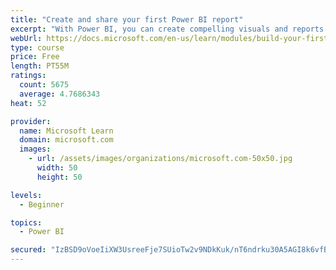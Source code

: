 ```yaml
---
title: "Create and share your first Power BI report"
excerpt: "With Power BI, you can create compelling visuals and reports. In this module, you learn how to use Power BI Desktop to connect to data, build visuals, and create a report that you can share with others in your organization. You then learn how to publish the report to the Power BI service, so that others can see your insights and benefit from your work."
webUrl: https://docs.microsoft.com/en-us/learn/modules/build-your-first-power-bi-report/
type: course
price: Free
length: PT55M
ratings:
  count: 5675
  average: 4.7686343
heat: 52

provider:
  name: Microsoft Learn
  domain: microsoft.com
  images:
    - url: /assets/images/organizations/microsoft.com-50x50.jpg
      width: 50
      height: 50

levels:
  - Beginner

topics:
  - Power BI

secured: "IzBSD9oVoeIiXW3UsreeFje7SUioTw2v9NDkKuk/nT6ndrku30A5AGI8k6vfBD6DTXma/J9O/lB+OSZHPekV87CnfaXhKgIdOPITkfoDyLwgaeyNIsv4xbqkmGNM9O3qMwQLWdNLgMHTRHX1EsoIieG5XpUdAzxnEgg8P2XFK3mpRAwS12Co50RLKqI5dHZvkNwB/oyHC+pq9ClRfBmJaKtsqONVlc6bQwNhKR0ldq2dbNjEn/BruJMEU1tOWFJhqkCsnr5LnYZVt9MADRk6yLrh+LgK1QJY4+LH3YbDx+sUTKkA9aPVA24XQzV2nS2TibIOOQVgy+2fCbdZla3COpwJqgeK0Oh5vX+G3qdCFZ7Q5z57qX+Fs7zijsAUJOWh/ulGVLe5CFKm8O0OSmjOO/lwOHU14RGz3zmnLTiE5Rw=;eRJ8vNeTm08rQIWYzBu5HQ=="
---
```



